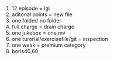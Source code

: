1) 12 episode = igi
2) aditonal points = new file
3) one folder/ no folder
4) full charge = drain charge
5) one jukebox = one mv
6) one turorial/exercisefile/git = inspection
7) one weak = premium category
8) boris40,60